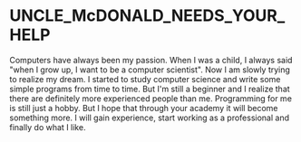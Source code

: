 # UNCLE_McDONALD_NEEDS_YOUR_HELP
Computers have always been my passion. When I was a child, I always said "when I grow up, I want to be a computer scientist".
Now I am slowly trying to realize my dream.
I started to study computer science and write some simple programs from time to time. But I'm still a beginner and I realize that there are definitely more experienced people than me.
Programming for me is still just a hobby. But I hope that through your academy it will become something more. I will gain experience, start working as a professional and finally do what I like.
